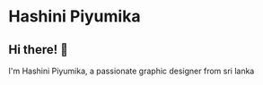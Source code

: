 # Hashini Piyumika

## Hi there! 👋
I'm Hashini Piyumika, a passionate graphic designer from sri lanka

